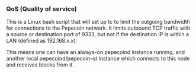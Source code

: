 ### QoS (Quality of service) ###

This is a Linux bash script that will set up tc to limit the outgoing bandwidth for connections to the Pepecoin network. It limits outbound TCP traffic with a source or destination port of 9333, but not if the destination IP is within a LAN (defined as 192.168.x.x).

This means one can have an always-on pepecoind instance running, and another local pepecoind/pepecoin-qt instance which connects to this node and receives blocks from it.
